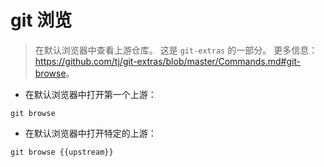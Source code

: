 # git 浏览

> 在默认浏览器中查看上游仓库。
> 这是 `git-extras` 的一部分。
> 更多信息：<https://github.com/tj/git-extras/blob/master/Commands.md#git-browse>。

- 在默认浏览器中打开第一个上游：

`git browse`

- 在默认浏览器中打开特定的上游：

`git browse {{upstream}}`